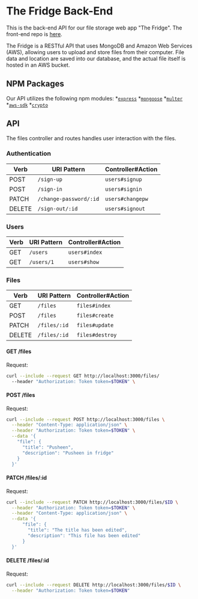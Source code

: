 # The Fridge Back-End

This is the back-end API for our file storage web app "The Fridge". The front-end
repo is [here](https://github.com/macaroni-squad/the-fridge-frontend).

The Fridge is a RESTful API that uses MongoDB and Amazon Web Services (AWS),
allowing users to upload and store files from their computer. File data and
location are saved into our database, and the actual file itself is hosted in an
AWS bucket.

## NPM Packages

Our API utilizes the following npm modules:
*[`express`](https://www.npmjs.com/package/express)
*[`mongoose`](https://www.npmjs.com/package/mongoose)
*[`multer`](https://www.npmjs.com/package/multer)
*[`aws-sdk`](https://www.npmjs.com/package/aws-sdk)
*[`crypto`](https://www.npmjs.com/package/crypto)

## API

The files controller and routes handles user interaction with the files.

### Authentication

| Verb   | URI Pattern            | Controller#Action |
|--------|------------------------|-------------------|
| POST   | `/sign-up`             | `users#signup`    |
| POST   | `/sign-in`             | `users#signin`    |
| PATCH  | `/change-password/:id` | `users#changepw`  |
| DELETE | `/sign-out/:id`        | `users#signout`   |

### Users

| Verb | URI Pattern | Controller#Action |
|------|-------------|-------------------|
| GET  | `/users`    | `users#index`     |
| GET  | `/users/1`  | `users#show`      |

### Files

| Verb   | URI Pattern   | Controller#Action |
|--------|---------------|-------------------|
| GET    | `/files`      | `files#index`     |
| POST   | `/files`      | `files#create`    |
| PATCH  | `/files/:id`  | `files#update`    |
| DELETE | `/files/:id`  | `files#destroy`   |

#### GET /files

Request:

```sh
curl --include --request GET http://localhost:3000/files/
  --header "Authorization: Token token=$TOKEN" \
```

#### POST /files

Request:

```sh
curl --include --request POST http://localhost:3000/files \
  --header "Content-Type: application/json" \
  --header "Authorization: Token token=$TOKEN" \
  --data '{
    "file": {
      "title": "Pusheen",
      "description": "Pusheen in fridge"
    }
  }'
```

#### PATCH /files/:id

Request:

```sh
curl --include --request PATCH http://localhost:3000/files/$ID \
  --header "Authorization: Token token=$TOKEN" \
  --header "Content-Type: application/json" \
  --data '{
      "file": {
        "title": "The title has been edited",
        "description": "This file has been edited"
      }
  }'
```

#### DELETE /files/:id

Request:

```sh
curl --include --request DELETE http://localhost:3000/files/$ID \
  --header "Authorization: Token token=$TOKEN"
```
